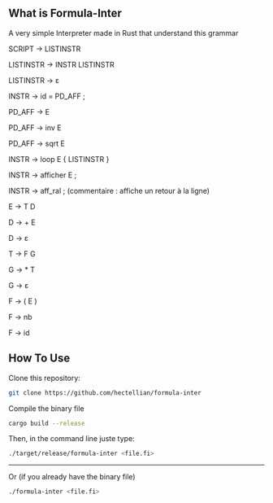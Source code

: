 ## What is Formula-Inter

A very simple Interpreter made in Rust that understand this grammar

SCRIPT → LISTINSTR

LISTINSTR → INSTR LISTINSTR

LISTINSTR → ε

INSTR → id = PD_AFF ;

PD_AFF → E

PD_AFF → inv E

PD_AFF → sqrt E

INSTR → loop E { LISTINSTR }

INSTR → afficher E ;

INSTR → aff_ral ; (commentaire : affiche un retour à la ligne)

E → T D

D → + E

D → ε

T → F G

G → * T

G → ε

F → ( E )

F → nb

F → id

## How To Use

Clone this repository:

```bash
git clone https://github.com/hectellian/formula-inter
```

Compile the binary file


```bash
cargo build --release
```
Then, in the command line juste type:

```bash
./target/release/formula-inter <file.fi>
```

---

Or (if you already have the binary file)

```bash
./formula-inter <file.fi>
```
